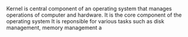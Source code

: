 Kernel is central component of an operating system that manages operations of computer and hardware. It is the core component of the operating system
It is reponsible for various tasks such as disk management, memory management a